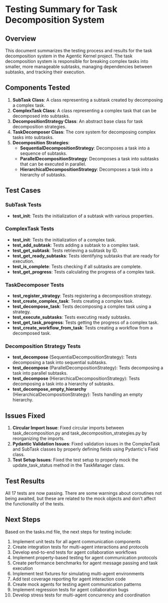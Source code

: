 # Testing Summary for Task Decomposition System

## Overview

This document summarizes the testing process and results for the task decomposition system in the Agentic Kernel project. The task decomposition system is responsible for breaking complex tasks into smaller, more manageable subtasks, managing dependencies between subtasks, and tracking their execution.

## Components Tested

1. **SubTask Class**: A class representing a subtask created by decomposing a complex task.
2. **ComplexTask Class**: A class representing a complex task that can be decomposed into subtasks.
3. **DecompositionStrategy Class**: An abstract base class for task decomposition strategies.
4. **TaskDecomposer Class**: The core system for decomposing complex tasks into subtasks.
5. **Decomposition Strategies**:
   - **SequentialDecompositionStrategy**: Decomposes a task into a sequence of subtasks.
   - **ParallelDecompositionStrategy**: Decomposes a task into subtasks that can be executed in parallel.
   - **HierarchicalDecompositionStrategy**: Decomposes a task into a hierarchy of subtasks.

## Test Cases

### SubTask Tests
- **test_init**: Tests the initialization of a subtask with various properties.

### ComplexTask Tests
- **test_init**: Tests the initialization of a complex task.
- **test_add_subtask**: Tests adding a subtask to a complex task.
- **test_get_subtask**: Tests retrieving a subtask by ID.
- **test_get_ready_subtasks**: Tests identifying subtasks that are ready for execution.
- **test_is_complete**: Tests checking if all subtasks are complete.
- **test_get_progress**: Tests calculating the progress of a complex task.

### TaskDecomposer Tests
- **test_register_strategy**: Tests registering a decomposition strategy.
- **test_create_complex_task**: Tests creating a complex task.
- **test_decompose_task**: Tests decomposing a complex task using a strategy.
- **test_execute_subtasks**: Tests executing ready subtasks.
- **test_get_task_progress**: Tests getting the progress of a complex task.
- **test_create_workflow_from_task**: Tests creating a workflow from a decomposed task.

### Decomposition Strategy Tests
- **test_decompose** (SequentialDecompositionStrategy): Tests decomposing a task into sequential subtasks.
- **test_decompose** (ParallelDecompositionStrategy): Tests decomposing a task into parallel subtasks.
- **test_decompose** (HierarchicalDecompositionStrategy): Tests decomposing a task into a hierarchy of subtasks.
- **test_decompose_empty_hierarchy** (HierarchicalDecompositionStrategy): Tests handling an empty hierarchy.

## Issues Fixed

1. **Circular Import Issue**: Fixed circular imports between task_decomposition.py and task_decomposition_strategies.py by reorganizing the imports.
2. **Pydantic Validation Issues**: Fixed validation issues in the ComplexTask and SubTask classes by properly defining fields using Pydantic's Field class.
3. **Test Setup Issues**: Fixed the test setup to properly mock the update_task_status method in the TaskManager class.

## Test Results

All 17 tests are now passing. There are some warnings about coroutines not being awaited, but these are related to the mock objects and don't affect the functionality of the tests.

## Next Steps

Based on the tasks.md file, the next steps for testing include:

1. Implement unit tests for all agent communication components
2. Create integration tests for multi-agent interactions and protocols
3. Develop end-to-end tests for agent collaboration workflows
4. Implement property-based testing for agent communication protocols
5. Create performance benchmarks for agent message passing and task execution
6. Implement test fixtures for simulating multi-agent environments
7. Add test coverage reporting for agent interaction code
8. Create mock agents for testing agent communication patterns
9. Implement regression tests for agent collaboration bugs
10. Develop stress tests for multi-agent concurrency and coordination